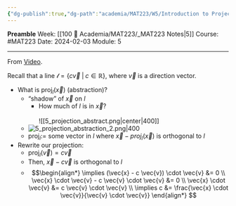 ```yaml
---
{"dg-publish":true,"dg-path":"academia/MAT223/W5/Introduction to Projections.md","permalink":"/academia/mat-223/w5/introduction-to-projections/","created":"2024-02-03T18:19:31.117-05:00","updated":"2024-02-03T20:10:23.685-05:00"}
---
```


**Preamble**
Week: [[100 📒 Academia/MAT223/_MAT223 Notes\|5]]
Course: #MAT223
Date: 2024-02-03
Module: 5

---
From [Video](https://www.youtube.com/watch?v=27vT-NWuw0M).

Recall that a line $\mathcal{l} = \{ c \vec{v} \;|\; c \in \mathbb{R} \}$, where $\vec{v}$ is a direction vector.

- What is $\text{proj}_{l}(\vec{x})$ (abstraction)?
	- “shadow” of $\vec{x}$ on $l$
		- How much of $l$ is in $\vec{x}$? <br><br> ![[5_projection_abstract.png|center|400]] <br>
	- ![5_projection_abstraction_2.png|400](/img/user/Files/mat223/5_projection_abstraction_2.png)
	- $\text{proj}_{l} :=$ some vector in $l$ where $\vec{x} - {proj}_{l}(\vec{x})$ is orthogonal to $l$
- Rewrite our projection:
	- $\text{proj}_{l}(\vec{v})= c \vec{v}$
	- Then, $\vec{x} - c \vec{v}$ is orthogonal to $l$
	- $$\begin{align*} 
	  \implies (\vec{x} - c \vec{v}) \cdot \vec{v} &= 0 \\
	  \vec{x} \cdot \vec{v} - c \vec{v} \cdot \vec{v} &= 0 \\
	  \vec{x} \cdot \vec{v} &= c \vec{v} \cdot \vec{v} \\
	  \implies c &= \frac{\vec{x} \cdot \vec{v}}{\vec{v} \cdot \vec{v}}
	  \end{align*} $$

